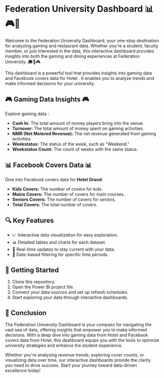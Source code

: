 # Federation University Dashboard 📊🎮🏨

Welcome to the Federation University Dashboard, your one-stop destination for analyzing gaming and restaurant data. Whether you're a student, faculty member, or just interested in the data, this interactive dashboard provides insights into both the gaming and dining experiences at Federation University. 🎓🍔🎮

This dashboard is a powerful tool that provides insights into gaming data and Facebook covers data for Hotel . It enables you to analyze trends and make informed decisions for your university.

## 🎮 Gaming Data Insights 🎮

 Explore gaming data :

- **Cash In:** The total amount of money players bring into the venue.
- **Turnover:** The total amount of money spent on gaming activities.
- **NMR (Net Metered Revenue):** The net revenue generated from gaming activities.
- **Weekstatus:** The status of the week, such as "Weekend."
- **Weekstatus Count:** The count of weeks with the same status.

 ## 📊 Facebook Covers Data 📊

  Dive into Facebook covers data for **Hotel Grand**:

- **Kids Covers:** The number of covers for kids.
- **Mains Covers:** The number of covers for main courses.
- **Seniors Covers:** The number of covers for seniors.
- **Total Covers:** The total number of covers.

## 🔍 Key Features

- 📈 Interactive data visualization for easy exploration.
- 📊 Detailed tables and charts for each dataset.
- 🔄 Real-time updates to stay current with your data.
- 📅 Date-based filtering for specific time periods.

## 🚀 Getting Started

1. Clone this repository.
2. Open the Power BI project file.
3. Connect your data sources and set up refresh schedules.
4. Start exploring your data through interactive dashboards.

## 🌟 Conclusion

The Federation University Dashboard is your compass for navigating the vast sea of data, offering insights that empower you to make informed decisions. With a deep dive into gaming data from Hotel  and Facebook covers data from Hotel, this dashboard equips you with the tools to optimize university strategies and enhance the student experience.

Whether you're analyzing revenue trends, exploring cover counts, or visualizing data over time, our interactive dashboards provide the clarity you need to drive success. Start your journey toward data-driven excellence today!


